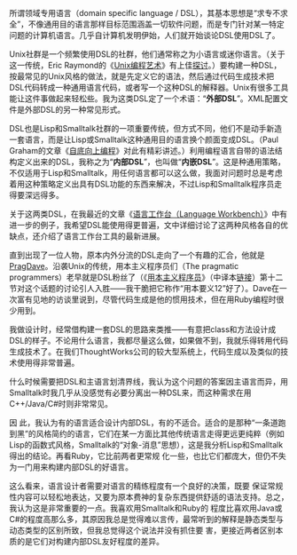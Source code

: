 所谓领域专用语言（domain specific language \/ DSL），其基本思想是“求专不求全”，不像通用目的语言那样目标范围涵盖一切软件问题，而是专门针对某一特定问题的计算机语言。几乎自计算机发明伊始，人们就开始谈论DSL使用DSL了。

Unix社群是一个频繁使用DSL的社群，他们通常称之为小语言或迷你语言。（关于这一传统，Eric Raymond的《[Unix编程艺术](http://www.dearbook.com.cn/subject/unixcoding/index.htm)》有上佳[探讨](http://www.faqs.org/docs/artu/minilanguageschapter.html)。）要构建一种DSL，按最常见的Unix风格的做法，就是先定义它的语法，然后通过代码生成技术把DSL代码转成一种通用语言代码，或者写一个这种DSL的解释器。Unix有很多工具能让这件事做起来轻松些。我为这类DSL定了一个术语：“**外部DSL**”。XML配置文件是外部DSL的另一种常见形式。

DSL也是Lisp和Smalltalk社群的一项重要传统，但方式不同，他们不是动手新造一套语言，而是让Lisp或Smalltalk这种通用目的语言换个颜面变成DSL。（Paul Graham的文章《[自底向上编程](http://www.paulgraham.com/progbot.html)》对此有精彩讲述。）利用编程语言自带的语法结构定义出来的DSL，我称之为“**内部DSL**”，也叫做“**内嵌DSL**”。这是种通用策略，不仅适用于Lisp和Smalltalk，用任何语言都可以这么做，我面对问题时总是考虑着用这种策略定义出具有DSL功能的东西来解决，不过Lisp和Smalltalk程序员走得要深远得多。

关于这两类DSL，在我最近的文章《[语言工作台（Language Workbench）](http://martinfowler.com/articles/languageWorkbench.html)》中有进一步的例子，我希望DSL能使用得更普遍，文中详细讨论了这两种风格各自的优缺点，还介绍了语言工作台工具的最新进展。

直到出现了一位人物，原本内外分流的DSL走向了一个有趣的汇合，他就是[PragDave](http://pragprog.com/pragdave)。沿袭Unix的传统，用本主义程序员们（The pragmatic programmers）老早就是DSL粉丝了（《[用本主义程序员](http://www.amazon.com/exec/obidos/tg/detail/-/020161622X)》（中译本[链接](http://www.dearbook.com.cn/book/21069)）第十二节对这个话题的讨论引人入胜——我干脆把它称作“用本要义12”好了）。Dave在一次富有见地的访谈里说到，尽管代码生成是他的惯用技术，但在用Ruby编程时很少用到。

我做设计时，经常借构建一套DSL的思路来类推——有意把class和方法设计成DSL的样子。不论用什么语言，我都尽量这么做，如果做不到，我就乐得转用代码生成技术了。在我们ThoughtWorks公司的较大型系统上，代码生成以及类似的技术使用得非常普遍。

什么时候需要把DSL和主语言划清界线，我认为这个问题的答案因主语言而异，用Smalltalk时我几乎从没感觉有必要分离出一种DSL来，而这种需求在用C++\/Java\/C\#时则非常常见。

因 此，我认为有的语言适合设计内部DSL，有的不适合。适合的是那种“一条道跑到黑”的风格简约的语言，它们在某一方面比其他传统语言走得更远更纯粹（例如 Lisp的函数式风格，Smalltalk的“对象-消息”思想），这是我分析Lisp和Smalltalk得出的结论。再看Ruby，它比前两者更常规 化一些，也比它们都庞大，但仍不失为一门用来构建内部DSL的好语言。

这么看来，语言设计者需要对语言的精练程度有一个良好的决策，既要 保证常规性内容可以轻松地表达，又要为原本费神的复杂东西提供舒适的语法支持。总之，我认为这是非常重要的一点。我喜欢用Smalltalk和Ruby的 程度比喜欢用Java或C\#的程度高那么多，其原因我总是觉得难以言传，最常听到的解释是静态类型与动态类型的区别所致，但我总觉得这个说法并没有抓住要 害，更接近两者区别本质的是它们对构建内部DSL友好程度的差异。 

